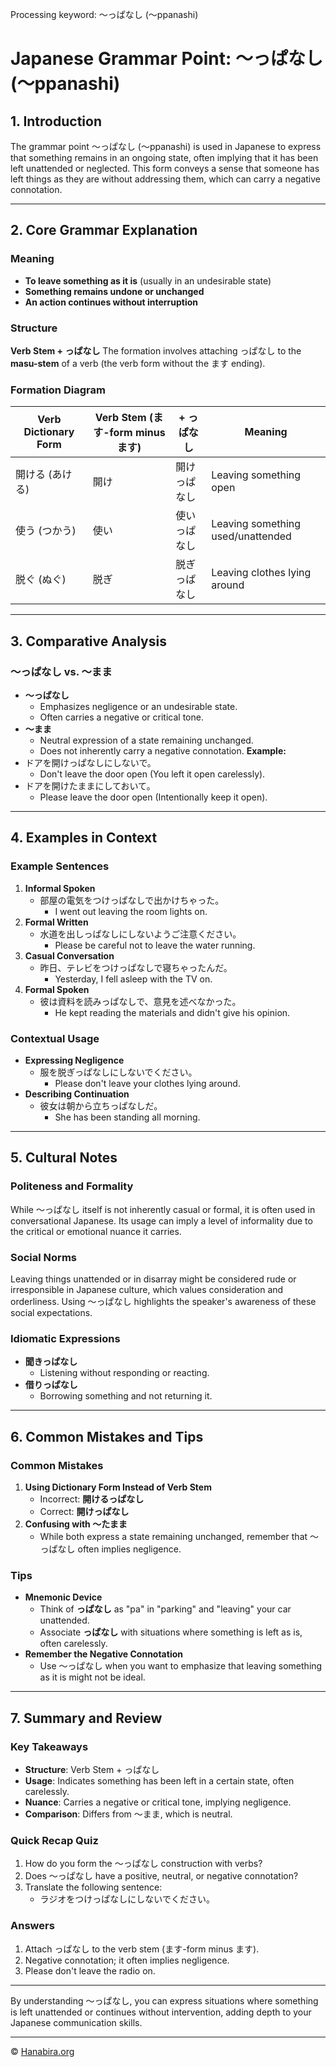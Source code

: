 Processing keyword: ～っぱなし (〜ppanashi)
# Japanese Grammar Point: ～っぱなし (〜ppanashi)

## 1. Introduction
The grammar point ～っぱなし (〜ppanashi) is used in Japanese to express that something remains in an ongoing state, often implying that it has been left unattended or neglected. This form conveys a sense that someone has left things as they are without addressing them, which can carry a negative connotation.

---
## 2. Core Grammar Explanation
### Meaning
- **To leave something as it is** (usually in an undesirable state)
- **Something remains undone or unchanged**
- **An action continues without interruption**
### Structure
**Verb Stem + っぱなし**
The formation involves attaching っぱなし to the **masu-stem** of a verb (the verb form without the ます ending).
### Formation Diagram
| Verb Dictionary Form | Verb Stem (ます-form minus ます) | + っぱなし | Meaning                         |
| --------------------- | ----------------------------- | --------- | ------------------------------- |
| 開ける (あける)         | 開け                        | 開けっぱなし | Leaving something open          |
| 使う (つかう)           | 使い                        | 使いっぱなし | Leaving something used/unattended |
| 脱ぐ (ぬぐ)             | 脱ぎ                        | 脱ぎっぱなし | Leaving clothes lying around    |
---
## 3. Comparative Analysis
### ～っぱなし vs. ～まま
- **～っぱなし**
  - Emphasizes negligence or an undesirable state.
  - Often carries a negative or critical tone.
- **～まま**
  - Neutral expression of a state remaining unchanged.
  - Does not inherently carry a negative connotation.
**Example:**
- ドアを開けっぱなしにしないで。
  - Don't leave the door open (You left it open carelessly).
- ドアを開けたままにしておいて。
  - Please leave the door open (Intentionally keep it open).
---
## 4. Examples in Context
### Example Sentences
1. **Informal Spoken**
   - 部屋の電気をつけっぱなしで出かけちゃった。
     - I went out leaving the room lights on.
2. **Formal Written**
   - 水道を出しっぱなしにしないようご注意ください。
     - Please be careful not to leave the water running.
3. **Casual Conversation**
   - 昨日、テレビをつけっぱなしで寝ちゃったんだ。
     - Yesterday, I fell asleep with the TV on.
4. **Formal Spoken**
   - 彼は資料を読みっぱなしで、意見を述べなかった。
     - He kept reading the materials and didn't give his opinion.
### Contextual Usage
- **Expressing Negligence**
  - 服を脱ぎっぱなしにしないでください。
    - Please don't leave your clothes lying around.
- **Describing Continuation**
  - 彼女は朝から立ちっぱなしだ。
    - She has been standing all morning.
---
## 5. Cultural Notes
### Politeness and Formality
While ～っぱなし itself is not inherently casual or formal, it is often used in conversational Japanese. Its usage can imply a level of informality due to the critical or emotional nuance it carries.
### Social Norms
Leaving things unattended or in disarray might be considered rude or irresponsible in Japanese culture, which values consideration and orderliness. Using ～っぱなし highlights the speaker's awareness of these social expectations.
### Idiomatic Expressions
- **聞きっぱなし**
  - Listening without responding or reacting.
- **借りっぱなし**
  - Borrowing something and not returning it.
---
## 6. Common Mistakes and Tips
### Common Mistakes
1. **Using Dictionary Form Instead of Verb Stem**
   - Incorrect: **開けるっぱなし**
   - Correct: **開けっぱなし**
2. **Confusing with ～たまま**
   - While both express a state remaining unchanged, remember that ～っぱなし often implies negligence.
### Tips
- **Mnemonic Device**
  - Think of **っぱなし** as "pa" in "parking" and "leaving" your car unattended.
  - Associate **っぱなし** with situations where something is left as is, often carelessly.
- **Remember the Negative Connotation**
  - Use ～っぱなし when you want to emphasize that leaving something as it is might not be ideal.
---
## 7. Summary and Review
### Key Takeaways
- **Structure**: Verb Stem + っぱなし
- **Usage**: Indicates something has been left in a certain state, often carelessly.
- **Nuance**: Carries a negative or critical tone, implying negligence.
- **Comparison**: Differs from ～まま, which is neutral.
### Quick Recap Quiz
1. How do you form the ～っぱなし construction with verbs?
2. Does ～っぱなし have a positive, neutral, or negative connotation?
3. Translate the following sentence:
   - ラジオをつけっぱなしにしないでください。
### Answers
1. Attach っぱなし to the verb stem (ます-form minus ます).
2. Negative connotation; it often implies negligence.
3. Please don't leave the radio on.
---
By understanding ～っぱなし, you can express situations where something is left unattended or continues without intervention, adding depth to your Japanese communication skills.


---

© [Hanabira.org](https://hanabira.org)
